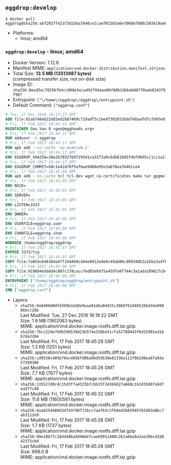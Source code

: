 ## `eggdrop:develop`

```console
$ docker pull eggdrop@sha256:abf2037f42373d2dda7846ce1caef01503a6e70086f880c503419ae6730cf3de
```

-	Platforms:
	-	linux; amd64

### `eggdrop:develop` - linux; amd64

-	Docker Version: 1.12.6
-	Manifest MIME: `application/vnd.docker.distribution.manifest.v2+json`
-	Total Size: **13.5 MB (13513987 bytes)**  
	(compressed transfer size, not on-disk size)
-	Image ID: `sha256:8eed5ec70296fb4cc008e5eca492f04aae0bf08b1dbbab887f0aeb8342f8f987`
-	Entrypoint: `["\/home\/eggdrop\/eggdrop\/entrypoint.sh"]`
-	Default Command: `["eggdrop.conf"]`

```dockerfile
# Tue, 27 Dec 2016 18:17:25 GMT
ADD file:92ab746eb22dd3ed2b87469c719adf3c1bed7302653bbd76baafd7cfd95e911e in / 
# Fri, 17 Feb 2017 18:44:14 GMT
MAINTAINER Geo Van O <geo@eggheads.org>
# Fri, 17 Feb 2017 18:44:15 GMT
RUN adduser -S eggdrop
# Fri, 17 Feb 2017 18:44:17 GMT
RUN apk add --no-cache 'su-exec>=0.2'
# Fri, 17 Feb 2017 18:44:17 GMT
ENV EGGDROP_SHA256=28e2b7032769f293d1ca3373a9c6db819d5fdbf9695cc1cc1a174943209ab798
# Fri, 17 Feb 2017 18:44:17 GMT
ENV EGGDROP_COMMIT=b8c1e42d7875ef6ae9d88e95e3a678ea76461ce4
# Fri, 17 Feb 2017 18:45:04 GMT
RUN apk add --no-cache tcl tcl-dev wget ca-certificates make tar gpgme bash build-base openssl openssl-dev  && wget https://github.com/eggheads/eggdrop/archive/$EGGDROP_COMMIT.tar.gz -O develop.tar.gz  && echo "$EGGDROP_SHA256  develop.tar.gz" | sha256sum -c -   && tar -zxvf develop.tar.gz   && rm develop.tar.gz     && ( cd eggdrop-$EGGDROP_COMMIT     && ./configure     && make config     && make     && make install DEST=/home/eggdrop/eggdrop )   && rm -rf eggdrop-$EGGDROP_COMMIT   && mkdir /home/eggdrop/eggdrop/data   && chown -R eggdrop /home/eggdrop/eggdrop   && apk del tcl-dev wget ca-certificates make tar gpgme build-base openssl-dev
# Fri, 17 Feb 2017 18:45:05 GMT
ENV NICK=
# Fri, 17 Feb 2017 18:45:05 GMT
ENV SERVER=
# Fri, 17 Feb 2017 18:45:05 GMT
ENV LISTEN=3333
# Fri, 17 Feb 2017 18:45:05 GMT
ENV OWNER=
# Fri, 17 Feb 2017 18:45:06 GMT
ENV USERFILE=eggdrop.user
# Fri, 17 Feb 2017 18:45:06 GMT
ENV CHANFILE=eggdrop.chan
# Fri, 17 Feb 2017 18:45:06 GMT
WORKDIR /home/eggdrop/eggdrop
# Fri, 17 Feb 2017 18:45:07 GMT
EXPOSE 3333/tcp
# Fri, 17 Feb 2017 18:45:07 GMT
COPY file:7a054cb46364a47f244469cd44e0d12e9e0c49ab06cd99348b2a2bba3a4fb1c8 in /home/eggdrop/eggdrop 
# Fri, 17 Feb 2017 18:45:08 GMT
COPY file:919804e5ddd4c807c178caccfed03e9d75a459fe0f744c3a1ada109817cb44ec in /home/eggdrop/eggdrop/scripts/ 
# Fri, 17 Feb 2017 18:45:08 GMT
ENTRYPOINT ["/home/eggdrop/eggdrop/entrypoint.sh"]
# Fri, 17 Feb 2017 18:45:08 GMT
CMD ["eggdrop.conf"]
```

-	Layers:
	-	`sha256:0a8490d0dfd399b3a50e9aaa81dba0d425c3868762d46526b41be00886bcc28b`  
		Last Modified: Tue, 27 Dec 2016 18:19:22 GMT  
		Size: 1.9 MB (1902063 bytes)  
		MIME: application/vnd.docker.image.rootfs.diff.tar.gzip
	-	`sha256:76cc22de7b9b59b539d23b574e258ba51cfa52789443fbd32901ed1bb7da2204`  
		Last Modified: Fri, 17 Feb 2017 18:45:29 GMT  
		Size: 1.3 KB (1251 bytes)  
		MIME: application/vnd.docker.image.rootfs.diff.tar.gzip
	-	`sha256:cd9538c405b79ec4656fd06a9bd5d538e01336e112f0b2d6ea67a93e57299306`  
		Last Modified: Fri, 17 Feb 2017 18:45:28 GMT  
		Size: 7.7 KB (7677 bytes)  
		MIME: application/vnd.docker.image.rootfs.diff.tar.gzip
	-	`sha256:135527d9c4c15d3ffa4325bfcbb15f24369d27a668c1b2455807a9d7ea57fc48`  
		Last Modified: Fri, 17 Feb 2017 18:45:32 GMT  
		Size: 11.6 MB (11600561 bytes)  
		MIME: application/vnd.docker.image.rootfs.diff.tar.gzip
	-	`sha256:4aa825d480d3dfd3f90f72bcc7aaf63c3fb8ed2685945f65d83a8bc7ab3112e9`  
		Last Modified: Fri, 17 Feb 2017 18:45:28 GMT  
		Size: 1.7 KB (1737 bytes)  
		MIME: application/vnd.docker.image.rootfs.diff.tar.gzip
	-	`sha256:99e18b77c10ddd86a9446de7cae89911408c261a6ba8a3ae30bc42d042375cbd`  
		Last Modified: Fri, 17 Feb 2017 18:45:28 GMT  
		Size: 698.0 B  
		MIME: application/vnd.docker.image.rootfs.diff.tar.gzip
